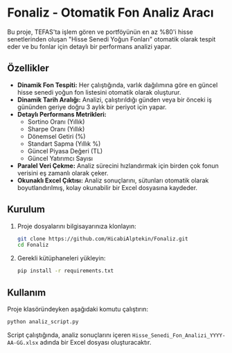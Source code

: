 # Fonaliz - Otomatik Fon Analiz Aracı

Bu proje, TEFAS'ta işlem gören ve portföyünün en az %80'i hisse senetlerinden oluşan "Hisse Senedi Yoğun Fonları" otomatik olarak tespit eder ve bu fonlar için detaylı bir performans analizi yapar.

## Özellikler

- **Dinamik Fon Tespiti:** Her çalıştığında, varlık dağılımına göre en güncel hisse senedi yoğun fon listesini otomatik olarak oluşturur.
- **Dinamik Tarih Aralığı:** Analizi, çalıştırıldığı günden veya bir önceki iş gününden geriye doğru 3 aylık bir periyot için yapar.
- **Detaylı Performans Metrikleri:**
  - Sortino Oranı (Yıllık)
  - Sharpe Oranı (Yıllık)
  - Dönemsel Getiri (%)
  - Standart Sapma (Yıllık %)
  - Güncel Piyasa Değeri (TL)
  - Güncel Yatırımcı Sayısı
- **Paralel Veri Çekme:** Analiz sürecini hızlandırmak için birden çok fonun verisini eş zamanlı olarak çeker.
- **Okunaklı Excel Çıktısı:** Analiz sonuçlarını, sütunları otomatik olarak boyutlandırılmış, kolay okunabilir bir Excel dosyasına kaydeder.

## Kurulum

1.  Proje dosyalarını bilgisayarınıza klonlayın:
    ```bash
    git clone https://github.com/HicabiAlptekin/Fonaliz.git
    cd Fonaliz
    ```

2.  Gerekli kütüphaneleri yükleyin:
    ```bash
    pip install -r requirements.txt
    ```

## Kullanım

Proje klasöründeyken aşağıdaki komutu çalıştırın:

```bash
python analiz_script.py
```

Script çalıştığında, analiz sonuçlarını içeren `Hisse_Senedi_Fon_Analizi_YYYY-AA-GG.xlsx` adında bir Excel dosyası oluşturacaktır.
